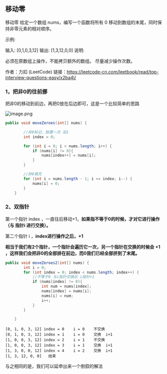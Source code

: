 ## 移动零

移动零
给定一个数组 nums，编写一个函数将所有 0 移动到数组的末尾，同时保持非零元素的相对顺序。

示例:

输入: [0,1,0,3,12]
输出: [1,3,12,0,0]
说明:

必须在原数组上操作，不能拷贝额外的数组。
尽量减少操作次数。

作者：力扣 (LeetCode)
链接：https://leetcode-cn.com/leetbook/read/top-interview-questions-easy/x2ba4i/

### 1，把非0的往前挪

把非0的移动到前边，再把0放在后边即可，这是一个比较简单的思路

![image.png](https://pic.leetcode-cn.com/1643270315-cBXrft-image.png)

```java
public void moveZeroes(int[] nums) {

        //非0标记，放置一次 加1
        int index = 0;

        for (int i = 0; i < nums.length; i++) {
            if (nums[i] != 0){
                nums[index++] = nums[i];
            }
        }

        //非0填充
        for (int i = nums.length - 1; i >= index; i--) {
            nums[i] = 0;
        }
    }
```

### 2、双指针

第一个指针 index ，一直往后移动+1，**如果指不等于0的时候，才对它进行操作（与 指针i 进行交换）。**

第二个指针 i ，**index进行操作之后，+1**

**相当于我们有2个指针，一个指针会遍历它一次，另一个指针在交换的时候会 +1 ，这样我们会把非0的全部排在前边，而0我们已经全部挤到了末尾。**

```java
public void moveZeroes2(int[] nums) {
        int i = 0;
        for (int index = 0; index < nums.length; index++) {
            //不等于0 与i指针交换后 i指针+1
            if (nums[index] != 0){
                int num = nums[index];
                nums[index] = nums[i];
                nums[i] = num;
                i++;
            }
        }

    }
```



```text
[0, 1, 0, 3, 12] index = 0    i = 0    不交换
[0, 1, 0, 3, 12] index = 1    i = 0    交换  i+1
[1, 0, 0, 3, 12] index = 2    i = 1    不交换
[1, 0, 0, 3, 12] index = 3    i = 1    交换  i+1
[1, 3, 0, 0, 12] index = 4    i = 2    交换  i+1
[1, 3, 12, 0, 0]   结束
```

与之相同的是，我们可以延申出来一个倒叙的解法



